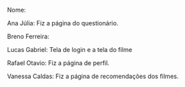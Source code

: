 Nome:

Ana Júlia: Fiz a página do questionário.

Breno Ferreira: 

Lucas Gabriel: Tela de login e a tela do filme

Rafael Otavio: Fiz a página de perfil.

Vanessa Caldas: Fiz a página de recomendações dos filmes.
